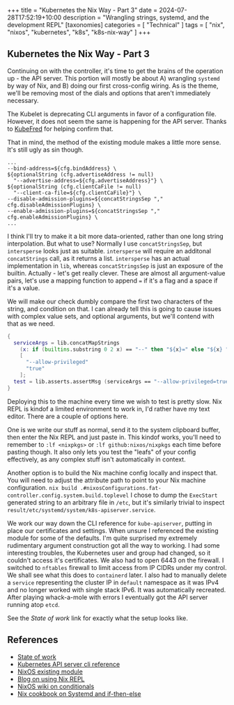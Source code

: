 +++
title = "Kubernetes the Nix Way - Part 3"
date = 2024-07-28T17:52:19+10:00
description = "Wrangling strings, systemd, and the development REPL"
[taxonomies]
categories = [ "Technical" ]
tags = [ "nix", "nixos", "kubernetes", "k8s", "k8s-nix-way" ]
+++

## Kubernetes the Nix Way - Part 3

Continuing on with the controller, it's time to get the brains of the operation up - the API server.
This portion will mostly be about A) wrangling `systemd` by way of Nix, and B) doing our first cross-config wiring.
As is the theme, we'll be removing most of the dials and options that aren't immediately necessary.

The Kubelet is deprecating CLI arguments in favor of a configuration file.
However, it does not seem the same is happening for the API server.
Thanks to [KubeFred](https://techhub.social/@kubefred) for helping confirm that.

That in mind, the method of the existing module makes a little more sense.
It's still ugly as sin though.

```text
...
--bind-address=${cfg.bindAddress} \
${optionalString (cfg.advertiseAddress != null)
  "--advertise-address=${cfg.advertiseAddress}"} \
${optionalString (cfg.clientCaFile != null)
  "--client-ca-file=${cfg.clientCaFile}"} \
--disable-admission-plugins=${concatStringsSep "," cfg.disableAdmissionPlugins} \
--enable-admission-plugins=${concatStringsSep "," cfg.enableAdmissionPlugins} \
...
```

I think I'll try to make it a bit more data-oriented, rather than one long string interpolation.
But what to use? Normally I use `concatStringsSep`, but `intersperse` looks just as suitable.
`intersperse` will require an additonal `concatStrings` call, as it returns a list.
`intersperse` has an actual implementation in `lib`, whereas `concatStringsSep` is just an exposure of the builtin.
Actually - let's get really clever.
These are almost all argument-value pairs, let's use a mapping function to append `=` if it's a flag and a space if it's a value.

We will make our check dumbly compare the first two characters of the string, and condition on that.
I can already tell this is going to cause issues with complex value sets, and optional arguments, but we'll contend with that as we need.

```nix
{
  serviceArgs = lib.concatMapStrings
    (x: if (builtins.substring 0 2 x) == "--" then "${x}=" else "${x} ")
    [
      "--allow-privileged"
      "true"
    ];
  test = lib.asserts.assertMsg (serviceArgs == "--allow-privileged=true ") "serviceArgs malformed";
}
```

Deploying this to the machine every time we wish to test is pretty slow.
Nix REPL is kindof a limited environment to work in, I'd rather have my text editor.
There are a couple of options here.

One is we write our stuff as normal, send it to the system clipboard buffer, then enter the Nix REPL and just paste in.
This kindof works, you'll need to remember to `:lf <nixpkgs>` or `:lf github:nixos/nixpkgs` each time before pasting though.
It also only lets you test the "leafs" of your config effectively, as any complex stuff isn't automatically in context.

Another option is to build the Nix machine config locally and inspect that.
You will need to adjust the attribute path to point to your Nix machine configuration.
`nix build .#nixosConfigurations.fat-controller.config.system.build.toplevel`
I chose to dump the `ExecStart` generated string to an arbitrary file in `/etc`,
but it's similarly trivial to inspect `result/etc/systemd/system/k8s-apiserver.service`.

We work our way down the CLI reference for `kube-apiserver`, putting in place our certificates and settings.
When unsure I referenced the existing module for some of the defaults.
I'm quite surprised my extremely rudimentary argument construction got all the way to working.
I had some interesting troubles, the Kubernetes user and group had changed, so it couldn't access it's certificates.
We also had to open 6443 on the firewall.
I switched to `nftables` firewall to limit access from IP CIDRs under my control.
We shall see what this does to `containerd` later.
I also had to manually delete a `service` representing the cluster IP in `default` namespace as it was IPv4 and no longer worked with single stack IPv6.
It was automatically recreated.
After playing whack-a-mole with errors I eventually got the API server running atop `etcd`.

See the _State of work_ link for exactly what the setup looks like.

## References

- [State of work](https://github.com/arichtman/nix/tree/02050d1c9def3789034b4446a57eb7e92dcf63a9/modules/nixos/k8s)
- [Kubernetes API server cli reference](https://kubernetes.io/docs/reference/command-line-tools-reference/kube-apiserver/)
- [NixOS existing module](https://github.com/NixOS/nixpkgs/blob/master/nixos/modules/services/cluster/kubernetes/apiserver.nix)
- [Blog on using Nix REPL](https://aldoborrero.com/posts/2022/12/02/learn-how-to-use-the-nix-repl-effectively/)
- [NixOS wiki on conditionals](https://nixos.wiki/wiki/Nix_by_example#Conditionals)
- [Nix cookbook on Systemd and if-then-else](https://ops.functionalalgebra.com/)
